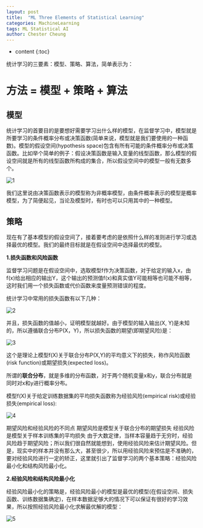 ```yaml
---
layout: post
title:  "ML Three Elements of Statistical Learning"
categories: MachineLearning
tags: ML Statistical AI
author: Chester Cheung
---
```


* content
{:toc}

统计学习的三要素：模型、策略、算法，简单表示为：

# 方法 = 模型 + 策略 + 算法

## 模型

统计学习的首要目的是要想好需要学习出什么样的模型，在监督学习中，模型就是所要学习的条件概率分布或决策函数(简单来说，模型就是我们要使用的一种函数)。模型的假设空间(hypothesis space)包含有所有可能的条件概率分布或决策函数。比如举个简单的例子：假设决策函数是输入变量的线型函数，那么模型的假设空间就是所有的线型函数所构成的集合，所以假设空间中的模型一般有无数多个。

![1](https://img-blog.csdnimg.cn/2019043023100327.png?x-oss-process=image/watermark,type_ZmFuZ3poZW5naGVpdGk,shadow_10,text_aHR0cHM6Ly9ibG9nLmNzZG4ubmV0L3dlaXhpbl80NDM5MDE0NQ==,size_16,color_FFFFFF,t_70)









我们这里说由决策函数表示的模型称为非概率模型，由条件概率表示的模型是概率模型，为了简便起见，当论及模型时，有时也可以只用其中的一种模型。


## 策略



现在有了基本模型的假设空间了，接着要考虑的是依照什么样的准则进行学习或选择最优的模型。我们的最终目标就是在假设空间中选择最优的模型。



**1.损失函数和风险函数**


监督学习问题是在假设空间中，选取模型f作为决策函数，对于给定的输入x，由f(x)给出相应的输出Y，这个输出的预测值f(x)和真实值Y可能相等也可能不相等，这时我们用一个损失函数或代价函数来度量预测错误的程度。


统计学习中常用的损失函数有以下几种：

![2](https://img-blog.csdnimg.cn/20190430232123553.png?x-oss-process=image/watermark,type_ZmFuZ3poZW5naGVpdGk,shadow_10,text_aHR0cHM6Ly9ibG9nLmNzZG4ubmV0L3dlaXhpbl80NDM5MDE0NQ==,size_16,color_FFFFFF,t_70)

并且，损失函数的值越小，证明模型就越好。由于模型的输入输出(X, Y)是未知的，所以遵循联合分布P(X，Y)，所以损失函数的期望(即期望风险)是：

![3](https://img-blog.csdnimg.cn/20190430232605757.png)

这个是理论上模型f(X)关于联合分布P(X,Y)的平均意义下的损失，称作风险函数(risk function)或期望损失(expected loss)。



所谓的**联合分布**，就是多维的分布函数，对于两个随机变量x和y，联合分布就是同时对x和y进行概率分布。

模型f(X)关于给定训练数据集的平均损失函数称为经验风险(empirical risk)或经验损失(empirical loss):

![4](https://img-blog.csdnimg.cn/20190430235752676.png)

期望风险和经验风险的不同点
期望风险是模型关于联合分布的期望损失
经验风险是模型关于样本训练集的平均损失
由于大数定律，当样本容量趋于无穷时，经验风险趋于期望风险；所以我们很自然就能想到，使用经验风险来估计期望风险。但是，现实中的样本并没有那么大，甚至很少，所以用经验风险来预估是不准确的，要对经验风险进行一定的矫正，这里就引出了监督学习的两个基本策略：经验风险最小化和结构风险最小化。

**2.经验风险和结构风险最小化**

经验风险最小化的策略是，经验风险最小的模型是最优的模型(在假设空间、损失函数、训练数据集确定)，在样本数据足够大的情况下可以保证有很好的学习效果，所以按照经验风险最小化求解最优解的模型：

![5](https://img-blog.csdnimg.cn/20190501150219192.png)
